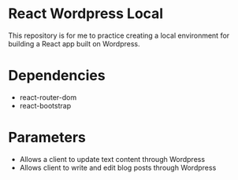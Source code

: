 # React Wordpress Local
This repository is for me to practice creating a local environment for building a React app built on Wordpress.

# Dependencies
- react-router-dom
- react-bootstrap

# Parameters
- Allows a client to update text content through Wordpress 
- Allows client to write and edit blog posts through Wordpress